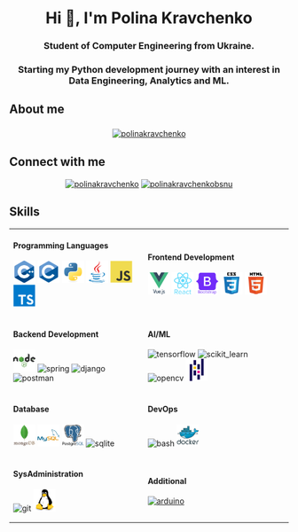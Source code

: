 <h1 align="center">Hi 👋, I'm Polina Kravchenko</h1>

<h3 align="center">Student of Computer Engineering from Ukraine.</h3>
<h3 align="center">Starting my Python development journey with an interest in Data Engineering, Analytics and ML.</h3>

###

<h2 align="left">About me</h2>

###

<p align="center"> <a href="https://github.com/ryo-ma/github-profile-trophy"><img src="https://github-profile-trophy.vercel.app/?username=polinakravchenko" alt="polinakravchenko" /></a> </p>

###

<h2 align="left">Connect with me</h2>
<p align="center">
<a href="https://linkedin.com/in/polinakravchenko" target="blank"><img align="center" src="https://raw.githubusercontent.com/rahuldkjain/github-profile-readme-generator/master/src/images/icons/Social/linked-in-alt.svg" alt="polinakravchenko" height="30" width="40" /></a>
<a href="https://kaggle.com/polinakravchenkobsnu" target="blank"><img align="center" src="https://raw.githubusercontent.com/rahuldkjain/github-profile-readme-generator/master/src/images/icons/Social/kaggle.svg" alt="polinakravchenkobsnu" height="30" width="40" /></a>
</p>

###

<h2 align="left">Skills</h2>
<table align="center">
  <tr>
    <td>
      <h4 align="left">Programming Languages</h4>
      <p align="left">
        <a> <img src="https://raw.githubusercontent.com/devicons/devicon/master/icons/cplusplus/cplusplus-original.svg" alt="cplusplus" width="40" height="40"/> </a> 
        <a> <img src="https://raw.githubusercontent.com/devicons/devicon/master/icons/c/c-original.svg" alt="c" width="40" height="40"/> </a> 
        <a> <img src="https://raw.githubusercontent.com/devicons/devicon/master/icons/python/python-original.svg" alt="python" width="40" height="40"/> </a> 
        <a> <img src="https://raw.githubusercontent.com/devicons/devicon/master/icons/java/java-original.svg" alt="java" width="40" height="40"/> </a> 
        <a> <img src="https://raw.githubusercontent.com/devicons/devicon/master/icons/javascript/javascript-original.svg" alt="javascript" width="40" height="40"/> </a> 
        <a> <img src="https://raw.githubusercontent.com/devicons/devicon/master/icons/typescript/typescript-original.svg" alt="typescript" width="40" height="40"/> </a>
      </p>
    </td>
    <td>
      <h4 align="left">Frontend Development</h4>
      <p align="left">
        <a> <img src="https://raw.githubusercontent.com/devicons/devicon/master/icons/vuejs/vuejs-original-wordmark.svg" alt="vuejs" width="40" height="40"/> </a> 
        <a> <img src="https://raw.githubusercontent.com/devicons/devicon/master/icons/react/react-original-wordmark.svg" alt="react" width="40" height="40"/> </a> 
        <a> <img src="https://raw.githubusercontent.com/devicons/devicon/master/icons/bootstrap/bootstrap-plain-wordmark.svg" alt="bootstrap" width="40" height="40"/> </a> 
        <a> <img src="https://raw.githubusercontent.com/devicons/devicon/master/icons/css3/css3-original-wordmark.svg" alt="css3" width="40" height="40"/> </a> 
        <a> <img src="https://raw.githubusercontent.com/devicons/devicon/master/icons/html5/html5-original-wordmark.svg" alt="html5" width="40" height="40"/> </a> 
      </p>
    </td>
  </tr>
  <tr>
    <td>
      <h4 align="left">Backend Development</h4>
      <p align="left">
        <a> <img src="https://raw.githubusercontent.com/devicons/devicon/master/icons/nodejs/nodejs-original-wordmark.svg" alt="nodejs" width="40" height="40"/> </a>
        <a> <img src="https://www.vectorlogo.zone/logos/springio/springio-icon.svg" alt="spring" width="40" height="40"/> </a>
        <a> <img src="https://cdn.worldvectorlogo.com/logos/django.svg" alt="django" width="40" height="40"/> </a>
        <a> <img src="https://www.vectorlogo.zone/logos/getpostman/getpostman-icon.svg" alt="postman" width="40" height="40"/> </a>
      </p>
    </td>
    <td>
      <h4 align="left">AI/ML</h4>
      <p align="left">
        <a> <img src="https://www.vectorlogo.zone/logos/tensorflow/tensorflow-icon.svg" alt="tensorflow" width="40" height="40"/> </a>
        <a> <img src="https://upload.wikimedia.org/wikipedia/commons/0/05/Scikit_learn_logo_small.svg" alt="scikit_learn" width="40" height="40"/> </a>
        <a> <img src="https://www.vectorlogo.zone/logos/opencv/opencv-icon.svg" alt="opencv" width="40" height="40"/> </a>
        <a> <img src="https://raw.githubusercontent.com/devicons/devicon/2ae2a900d2f041da66e950e4d48052658d850630/icons/pandas/pandas-original.svg" alt="pandas" width="40" height="40"/> </a>
      </p>
    </td>
  </tr>
  <tr>
    <td>
      <h4 align="left">Database</h4>
      <p align="left">
        <a> <img src="https://raw.githubusercontent.com/devicons/devicon/master/icons/mongodb/mongodb-original-wordmark.svg" alt="mongodb" width="40" height="40"/> </a>
        <a> <img src="https://raw.githubusercontent.com/devicons/devicon/master/icons/mysql/mysql-original-wordmark.svg" alt="mysql" width="40" height="40"/> </a>
        <a> <img src="https://raw.githubusercontent.com/devicons/devicon/master/icons/postgresql/postgresql-original-wordmark.svg" alt="postgresql" width="40" height="40"/> </a>
        <a> <img src="https://www.vectorlogo.zone/logos/sqlite/sqlite-icon.svg" alt="sqlite" width="40" height="40"/> </a>
      </p>
    </td>
    <td>
      <h4 align="left">DevOps</h4>
      <p align="left">
        <a> <img src="https://www.vectorlogo.zone/logos/gnu_bash/gnu_bash-icon.svg" alt="bash" width="40" height="40"/></a>
        <a> <img src="https://raw.githubusercontent.com/devicons/devicon/master/icons/docker/docker-original-wordmark.svg" alt="docker" width="40" height="40"/></a>
      </p>
    </td>
  </tr>
  <tr>
    <td>
      <h4 align="left">SysAdministration</h4>
      <p align="left">
        <a><img src="https://www.vectorlogo.zone/logos/git-scm/git-scm-icon.svg" alt="git" width="40" height="40"/></a>
        <a><img src="https://raw.githubusercontent.com/devicons/devicon/master/icons/linux/linux-original.svg" alt="linux" width="40" height="40"/></a>
      </p>
    </td>
    <td>
      <h4 align="left">Additional</h4>
      <p align="left">
        <a href="https://www.arduino.cc/" target="_blank" rel="noreferrer"><img src="https://cdn.worldvectorlogo.com/logos/arduino-1.svg" alt="arduino" width="40" height="40"/>
        </a>
      </p>
    </td>
  </tr>
</table>
